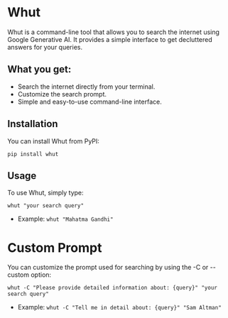 # Whut

Whut is a command-line tool that allows you to search the internet using Google Generative AI. It provides a simple interface to get decluttered answers for your queries.

## What you get:

- Search the internet directly from your terminal.
- Customize the search prompt.
- Simple and easy-to-use command-line interface.

## Installation

You can install Whut from PyPI:

```pip install whut```


## Usage
To use Whut, simply type:

```whut "your search query"```

- Example:
```whut "Mahatma Gandhi"```


# Custom Prompt
You can customize the prompt used for searching by using the -C or --custom option:

```whut -C "Please provide detailed information about: {query}" "your search query"```

- Example:
```whut -C "Tell me in detail about: {query}" "Sam Altman"```

